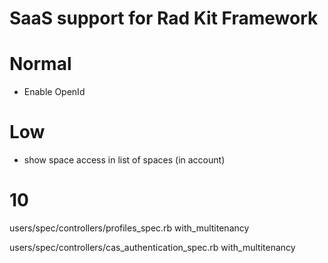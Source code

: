 # SaaS support for Rad Kit Framework

# Normal

- Enable OpenId

# Low

- show space access in list of spaces (in account)

# 10

users/spec/controllers/profiles_spec.rb
  with_multitenancy

users/spec/controllers/cas_authentication_spec.rb
  with_multitenancy